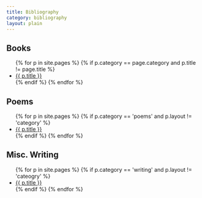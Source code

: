 ```yaml
---
title: Bibliography
category: bibliography
layout: plain
---
```


## Books

<ul>
{% for p in site.pages %}
  {% if p.category == page.category and p.title != page.title %}
    <li><a href="{{ site.url}}{{ p.url }}">{{ p.title }}</a></li>
  {% endif %}
{% endfor %}
</ul>

## Poems

<ul>
{% for p in site.pages %}
  {% if p.category == 'poems' and p.layout != 'category' %}
    <li><a href="{{ site.url}}{{ p.url }}">{{ p.title }}</a></li>
  {% endif %}
{% endfor %}
</ul>

## Misc. Writing

<ul>
{% for p in site.pages %}
  {% if p.category == 'writing' and p.layout != 'cateogry' %}
    <li><a href="{{ site.url}}{{ p.url }}">{{ p.title }}</a></li>
  {% endif %}
{% endfor %}
</ul>